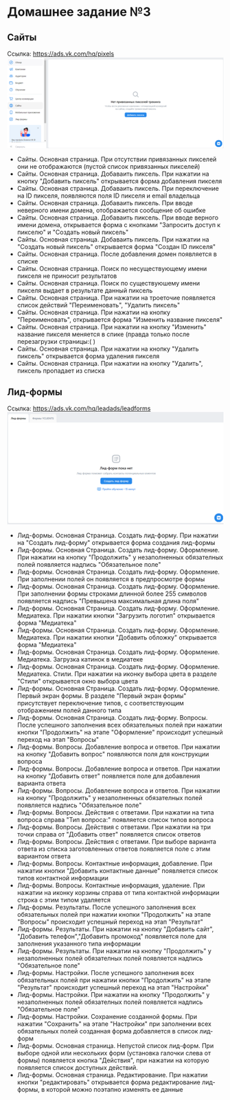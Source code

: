 # Домашнее задание №3
## Сайты
Ссылка: https://ads.vk.com/hq/pixels
![empty pixels](static/pixels_empty.png)
- Сайты. Основная страница. При отсутствии привязанных пикселей они не отображаются (пустой список привязанных пикселей)
- Сайты. Основная страница. Добаваить пиксель. При нажатии на кнопку "Добавить пиксель" открывается форма добавления пикселя
- Сайты. Основная страница. Добаваить пиксель. При переключение на ID пикселя, появляются поля ID пикселя и email владельца
- Сайты. Основная страница. Добаваить пиксель. При вводе неверного имени домена, отображается сообщение об ошибке
- Сайты. Основная страница. Добаваить пиксель. При вводе верного имени домена, открывается форма с кнопками "Запросить доступ к пикселю" и "Создать новый пиксель"
- Сайты. Основная страница. Добаваить пиксель. При нажатии на "Создать новый пиксель" открывается форма "Создан ID пикселя"
- Сайты. Основная страница. После добавления домен появляется в списке
- Сайты. Основная страница. Поиск по несуществующему имени пикселя не приносит результатов
- Сайты. Основная страница. Поиск по существуюшему имени пикселя выдает в результате данный пиксель
- Сайты. Основная страница. При нажатии на троеточие появляется список действий "Переименовать", "Удалить пиксель"
- Сайты. Основная страница. При нажатии на кнопку "Переименовать", открывается форма "Изменить название пикселя"
- Сайты. Основная страница. При нажатии на кнопку "Изменить" название пикселя меняется в спике (правда только после перезагрузки страницы:( )
- Сайты. Основная страница. При нажатии на кнопку "Удалить пиксель" открывается форма удаления пикселя
- Сайты. Основная страница. При нажатии на кнопку "Удалить", пиксель пропадает из списка

## Лид-формы
Ссылка: https://ads.vk.com/hq/leadads/leadforms
![lead forms](static/lead_forms.png)
- Лид-формы. Основная Страница. Создать лид-форму. При нажатии на "Создать лид-форму" открывается форма создания лид-формы
- Лид-формы. Основная Страница. Создать лид-форму. Оформление. При нажатии на кнопку "Продолжить" у незаполненных обязателных полей появляется надпись "Обязательное поле"
- Лид-формы. Основная Страница. Создать лид-форму. Оформление. При заполнении полей он появляется в предпросмотре формы
- Лид-формы. Основная Страница. Создать лид-форму. Оформление. При заполнении формы строками длинной более 255 символов появляется надпись "Превышена максимальная длина поля"
- Лид-формы. Основная Страница. Создать лид-форму. Оформление. Медиатека. При нажатии кнопки "Загрузить логотип" открывается форма "Медиатека"
- Лид-формы. Основная Страница. Создать лид-форму. Оформление. Медиатека. При нажатии кнопки "Добавить обложку" открывается форма "Медиатека"
- Лид-формы. Основная Страница. Создать лид-форму. Оформление. Медиатека. Загрузка катинок в медиатеке
- Лид-формы. Основная Страница. Создать лид-форму. Оформление. Медиатека. Стили. При нажатии на иконку выбора цвета в разделе "Cтили" открывается окно выбора цвета
- Лид-формы. Основная Страница. Создать лид-форму. Оформление. Первый экран формы. В разделе "Первый экран формы" присутствует переключение типов, с соответствующим отображением полей данного типа
- Лид-формы. Основная Страница. Создать лид-форму. Вопросы. После успешного заполнения всех обязательных полей при нажатии кнопки "Продолжить" на этапе "Оформление" происходит успешный переход на этап "Вопросы"
- Лид-формы. Вопросы. Добавление вопроса и ответов. При нажатии на кнопку "Добавить вопрос" появляются поля для конструкции вопроса
- Лид-формы. Вопросы. Добавление вопроса и ответов. При нажатии на кнопку "Добавить ответ" появляется поле для добавления варианта ответа
- Лид-формы. Вопросы. Добавление вопроса и ответов. При нажатии на кнопку "Продолжить" у незаполненных обязателных полей появляется надпись "Обязательное поле"
- Лид-формы. Вопросы. Действия с ответами. При нажатии на типа вопроса справа "Тип вопроса:" появляется список типов вопроса
- Лид-формы. Вопросы. Действия с ответами. При нажатии на три точки справа от "Добавить ответ" появляется список ответов
- Лид-формы. Вопросы. Действия с ответами. При выборе варианта ответа из списка заготовленных ответов появляется поле с этим вариантом ответа
- Лид-формы. Вопросы. Контактные информация, добавление. При нажатии кнопки "Добавить контактные данные" появляется список типов контактной информации
- Лид-формы. Вопросы. Контактные информация, удаление. При нажатии на иконку корзины справа от типа контактной информации строка с этим типом удаляется
- Лид-формы. Результаты. После успешного заполнения всех обязательных полей при нажатии кнопки "Продолжить" на этапе "Вопросы" происходит успешный переход на этап "Результат"
- Лид-формы. Результаты. При нажатии на кнопку "Добавить сайт", "Добавить телефон","Добавить промокод" появляется поле для заполнения указанного типа информации
- Лид-формы. Результаты. При нажатии на кнопку "Продолжить" у незаполненных полей обязателных полей появляется надпись "Обязательное поле"
- Лид-формы. Настройки. После успешного заполнения всех обязательных полей при нажатии кнопки "Продолжить" на этапе "Результат" происходит успешный переход на этап "Настройки"
- Лид-формы. Настройки. При нажатии на кнопку "Продолжить" у незаполненных полей обязателных полей появляется надпись "Обязательное поле"
- Лид-формы. Настройки. Сохранение созданной формы. При нажатии "Сохранить" на этапе "Настройки" при заполнении всех обязательных полей созданная форма добавляется в список лид-форм
- Лид-формы. Основная страница. Непустой список лид-форм. При выборе одной или нескольких форм (установка галочки слева от формы) появляется кнопка "Действия", при нажатии на которую появляется список доступных действий.
- Лид-формы. Основная страница. Редактирование. При нажатии кнопки "редактировать" открывается форма редактирование лид-формы, в которой можно поэтапно изменять ее данные
